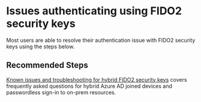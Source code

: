 <properties
  pagetitle="Issues authenticating using FIDO2 security keys"
  description=""
  service=""
  resource=""
  ms.author="jagran"
  selfhelptype="Generic"
  supporttopicids="32780661"
  productpesids="16579"
  cloudenvironments="public, fairfax, mooncake, blackforest, ussec, usnat"
  disableclouds=""
  articleid="8029cba6-e126-4ed5-bdc1-fb9503b7ffc7"
  ownershipid="AzureIdentity_SignIn" />
# Issues authenticating using FIDO2 security keys

Most users are able to resolve their authentication issue with FIDO2 security keys using the steps below.

## **Recommended Steps**
[Known issues and troubleshooting for hybrid FIDO2 security keys](https://docs.microsoft.com/azure/active-directory/authentication/howto-authentication-passwordless-troubleshoot#known-issues) covers frequently asked questions for hybrid Azure AD joined devices and passwordless sign-in to on-prem resources.